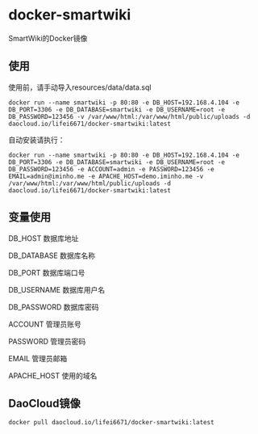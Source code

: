# docker-smartwiki
SmartWiki的Docker镜像 
## 使用
使用前，请手动导入resources/data/data.sql
```
docker run --name smartwiki -p 80:80 -e DB_HOST=192.168.4.104 -e DB_PORT=3306 -e DB_DATABASE=smartwiki -e DB_USERNAME=root -e DB_PASSWORD=123456 -v /var/www/html:/var/www/html/public/uploads -d daocloud.io/lifei6671/docker-smartwiki:latest
```

自动安装请执行：

```
docker run --name smartwiki -p 80:80 -e DB_HOST=192.168.4.104 -e DB_PORT=3306 -e DB_DATABASE=smartwiki -e DB_USERNAME=root -e DB_PASSWORD=123456 -e ACCOUNT=admin -e PASSWORD=123456 -e EMAIL=admin@iminho.me -e APACHE_HOST=demo.iminho.me -v /var/www/html:/var/www/html/public/uploads -d daocloud.io/lifei6671/docker-smartwiki:latest
```

## 变量使用

DB_HOST 数据库地址

DB_DATABASE 数据库名称

DB_PORT 数据库端口号

DB_USERNAME 数据库用户名

DB_PASSWORD 数据库密码

ACCOUNT 管理员账号

PASSWORD 管理员密码

EMAIL  管理员邮箱

APACHE_HOST 使用的域名

## DaoCloud镜像

```
docker pull daocloud.io/lifei6671/docker-smartwiki:latest
```
